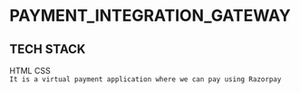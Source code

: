 # PAYMENT_INTEGRATION_GATEWAY
## TECH STACK 
HTML 
CSS  
`It is a virtual payment application where we can pay using Razorpay`
